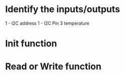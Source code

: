 # Identify the inputs/outputs

1 -  I2C address 
1 - I2C Pin 
3  temperature 


# Init function 
# Read or Write function 